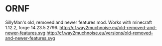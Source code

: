 # ORNF
SillyMan's old, removed and newer features mod. Works with minecraft 1.12.2, forge 14.23.5.2796.
http://cf.way2muchnoise.eu/old-removed-and-newer-features.svg
http://cf.way2muchnoise.eu/versions/old-removed-and-newer-features.svg
